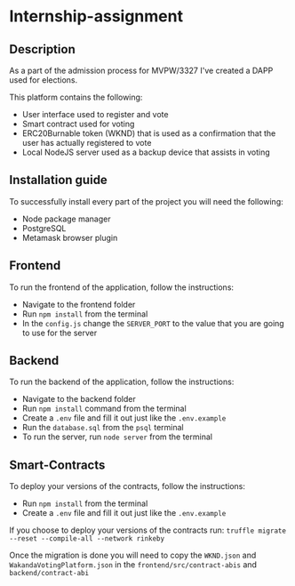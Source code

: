 # Internship-assignment

## Description

As a part of the admission process for MVPW/3327 I've created a DAPP used for elections.

This platform contains the following: 
  - User interface used to register and vote
  - Smart contract used for voting
  - ERC20Burnable token (WKND) that is used as a confirmation that the user has actually registered to vote
  - Local NodeJS server used as a backup device that assists in voting

## Installation guide

To successfully install every part of the project you will need the following: 
  - Node package manager
  - PostgreSQL 
  - Metamask browser plugin


## Frontend 

To run the frontend of the application, follow the instructions:
  - Navigate to the frontend folder
  - Run ```npm install``` from the terminal
  - In the ```config.js``` change the ```SERVER_PORT``` to the value that you are going to use for the server

## Backend

To run the backend of the application, follow the instructions: 
  - Navigate to the backend folder
  - Run ```npm install``` command from the terminal
  - Create a ```.env``` file and fill it out just like the ```.env.example```
  - Run the ```database.sql``` from the ```psql``` terminal
  - To run the server, run ```node server``` from the terminal

## Smart-Contracts

To deploy your versions of the contracts, follow the instructions: 
  - Run ```npm install``` from the terminal
  - Create a ```.env``` file and fill it out just like the ```.env.example```
  
If you choose to deploy your versions of the contracts run: 
```truffle migrate --reset --compile-all --network rinkeby```

Once the migration is done you will need to copy the ```WKND.json``` and ```WakandaVotingPlatform.json``` in the ```frontend/src/contract-abis```
and ```backend/contract-abi```
